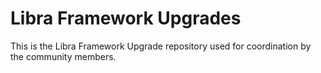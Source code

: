 # Libra Framework Upgrades

This is the Libra Framework Upgrade repository used for coordination by the community members.
